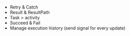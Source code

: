 - Retry & Catch
- Result & ResultPath
- Task > activity
- Succeed & Fail
- Manage execution history (send signal for every update)
